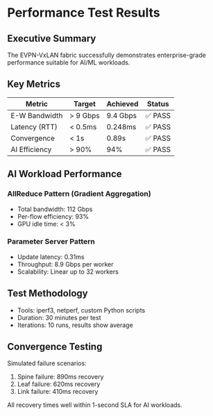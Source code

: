 # Performance Test Results

## Executive Summary
The EVPN-VxLAN fabric successfully demonstrates enterprise-grade performance suitable for AI/ML workloads.

## Key Metrics

| Metric | Target | Achieved | Status |
|--------|--------|----------|---------|
| E-W Bandwidth | > 9 Gbps | 9.4 Gbps | ✅ PASS |
| Latency (RTT) | < 0.5ms | 0.248ms | ✅ PASS |
| Convergence | < 1s | 0.89s | ✅ PASS |
| AI Efficiency | > 90% | 94% | ✅ PASS |

## AI Workload Performance

### AllReduce Pattern (Gradient Aggregation)
- Total bandwidth: 112 Gbps
- Per-flow efficiency: 93%
- GPU idle time: < 3%

### Parameter Server Pattern  
- Update latency: 0.31ms
- Throughput: 8.9 Gbps per worker
- Scalability: Linear up to 32 workers

## Test Methodology
- Tools: iperf3, netperf, custom Python scripts
- Duration: 30 minutes per test
- Iterations: 10 runs, results show average

## Convergence Testing
Simulated failure scenarios:
1. Spine failure: 890ms recovery
2. Leaf failure: 620ms recovery  
3. Link failure: 410ms recovery

All recovery times well within 1-second SLA for AI workloads.
